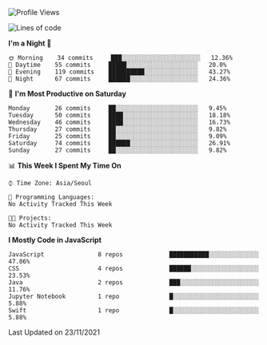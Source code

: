 <!--START_SECTION:waka-->
![Profile Views](http://img.shields.io/badge/Profile%20Views-0-blue)

![Lines of code](https://img.shields.io/badge/From%20Hello%20World%20I%27ve%20Written-92525%20lines%20of%20code-blue)

**I'm a Night 🦉** 

```text
🌞 Morning    34 commits     ███░░░░░░░░░░░░░░░░░░░░░░   12.36% 
🌆 Daytime    55 commits     █████░░░░░░░░░░░░░░░░░░░░   20.0% 
🌃 Evening    119 commits    ██████████░░░░░░░░░░░░░░░   43.27% 
🌙 Night      67 commits     ██████░░░░░░░░░░░░░░░░░░░   24.36%

```
📅 **I'm Most Productive on Saturday** 

```text
Monday       26 commits     ██░░░░░░░░░░░░░░░░░░░░░░░   9.45% 
Tuesday      50 commits     ████░░░░░░░░░░░░░░░░░░░░░   18.18% 
Wednesday    46 commits     ████░░░░░░░░░░░░░░░░░░░░░   16.73% 
Thursday     27 commits     ██░░░░░░░░░░░░░░░░░░░░░░░   9.82% 
Friday       25 commits     ██░░░░░░░░░░░░░░░░░░░░░░░   9.09% 
Saturday     74 commits     ██████░░░░░░░░░░░░░░░░░░░   26.91% 
Sunday       27 commits     ██░░░░░░░░░░░░░░░░░░░░░░░   9.82%

```


📊 **This Week I Spent My Time On** 

```text
⌚︎ Time Zone: Asia/Seoul

💬 Programming Languages: 
No Activity Tracked This Week

🐱‍💻 Projects: 
No Activity Tracked This Week

```

**I Mostly Code in JavaScript** 

```text
JavaScript               8 repos             ███████████░░░░░░░░░░░░░░   47.06% 
CSS                      4 repos             ██████░░░░░░░░░░░░░░░░░░░   23.53% 
Java                     2 repos             ███░░░░░░░░░░░░░░░░░░░░░░   11.76% 
Jupyter Notebook         1 repo              █░░░░░░░░░░░░░░░░░░░░░░░░   5.88% 
Swift                    1 repo              █░░░░░░░░░░░░░░░░░░░░░░░░   5.88%

```



 Last Updated on 23/11/2021
<!--END_SECTION:waka-->
